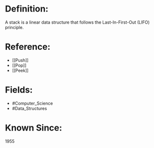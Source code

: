 

# Definition:
A stack is a linear data structure that follows the Last-In-First-Out (LIFO) principle.

# Reference:
- [[Push]]
- [[Pop]]
- [[Peek]]

# Fields: 
- #Computer_Science
- #Data_Structures

# Known Since:
1955

